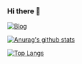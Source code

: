 ### Hi there 👋

[![Blog](https://img.shields.io/badge/-http://blog.kcqnly.club-0e83cd?style=flat-square&logo=Blogger&logoColor=fff)](http://blog.kcqnly.club)

[![Anurag's github stats](https://github-readme-stats.vercel.app/api?username=kcqnly&show_icons=true&theme=dark)](https://github.com/anuraghazra/github-readme-stats)

[![Top Langs](https://github-readme-stats.vercel.app/api/top-langs/?username=kcqnly&layout=compact)](https://github.com/anuraghazra/github-readme-stats)
